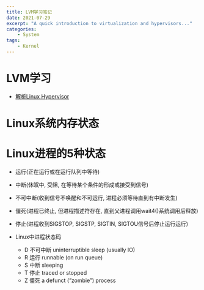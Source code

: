 ```yaml
---
title: LVM学习笔记
date: 2021-07-29
excerpt: "A quick introduction to virtualization and hypervisors..."
categories: 
    - System
tags: 
    - Kernel
---
```




# LVM学习

- [解析Linux Hypervisor](https://developer.ibm.com/tutorials/l-hypervisor/?mhsrc=ibmsearch_a&mhq=Linux%20hypervisor)

# Linux系统内存状态

# Linux进程的5种状态

- 运行(正在运行或在运行队列中等待)
- 中断(休眠中, 受阻, 在等待某个条件的形成或接受到信号)
- 不可中断(收到信号不唤醒和不可运行, 进程必须等待直到有中断发生)
- 僵死(进程已终止, 但进程描述符存在, 直到父进程调用wait4()系统调用后释放)
- 停止(进程收到SIGSTOP, SIGSTP, SIGTIN, SIGTOU信号后停止运行运行)

- Linux中进程状态码
	- D 不可中断 uninterruptible sleep (usually IO)
	- R 运行 runnable (on run queue)
	- S 中断 sleeping
	- T 停止 traced or stopped
	- Z 僵死 a defunct (”zombie”) process